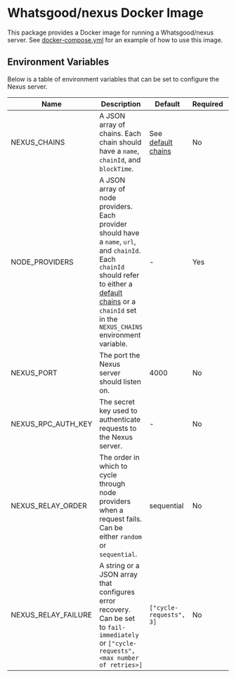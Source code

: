 # Whatsgood/nexus Docker Image

This package provides a Docker image for running a Whatsgood/nexus server. See [docker-compose.yml](https://github.com/whats-good/nexus/blob/main/docker-compose.yml) for an example of how to use this image.

## Environment Variables

Below is a table of environment variables that can be set to configure the Nexus server.

| Name                | Description                                                                                                                                                                                                                                                                                                          | Default                                                                                                                 | Required | Example                                                                                                                |
| ------------------- | -------------------------------------------------------------------------------------------------------------------------------------------------------------------------------------------------------------------------------------------------------------------------------------------------------------------- | ----------------------------------------------------------------------------------------------------------------------- | -------- | ---------------------------------------------------------------------------------------------------------------------- |
| NEXUS_CHAINS        | A JSON array of chains. Each chain should have a `name`, `chainId`, and `blockTime`.                                                                                                                                                                                                                                 | See [default chains](https://github.com/whats-good/nexus/blob/main/packages/nexus/src/default-chains/default-chains.ts) | No       | `[{"name": "eth_mainnet", "chainId": 1, "blockTime": 12}, [{"name": "base_mainnet", "chainId": 8453, "blockTime": 2}]` |
| NODE_PROVIDERS      | A JSON array of node providers. Each provider should have a `name`, `url`, and `chainId`. Each `chainId` should refer to either a [default chains](https://github.com/whats-good/nexus/blob/main/packages/nexus/src/default-chains/default-chains.ts) or a `chainId` set in the `NEXUS_CHAINS` environment variable. | -                                                                                                                       | Yes      | `[{"name": "eth.public", "url":"https://eth.public-rpc.com", "chainId": 1}]`                                           |
| NEXUS_PORT          | The port the Nexus server should listen on.                                                                                                                                                                                                                                                                          | 4000                                                                                                                    | No       | 4000                                                                                                                   |
| NEXUS_RPC_AUTH_KEY  | The secret key used to authenticate requests to the Nexus server.                                                                                                                                                                                                                                                    | -                                                                                                                       | No       | my-secret-key                                                                                                          |
| NEXUS_RELAY_ORDER   | The order in which to cycle through node providers when a request fails. Can be either `random` or `sequential`.                                                                                                                                                                                                     | sequential                                                                                                              | No       | random                                                                                                                 |
| NEXUS_RELAY_FAILURE | A string or a JSON array that configures error recovery. Can be set to `fail-immediately` or `["cycle-requests", <max number of retries>]`                                                                                                                                                                           | `["cycle-requests", 3]`                                                                                                 | No       | `["cycle-requests", 5]`                                                                                                |
